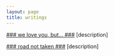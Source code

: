 ```yaml
---
layout: page
title: writings
---
```


[### we love you, but... ###](../weloveyoubut.md)
[description]

[### road not taken ###](../roadnottaken.md)
[description]


